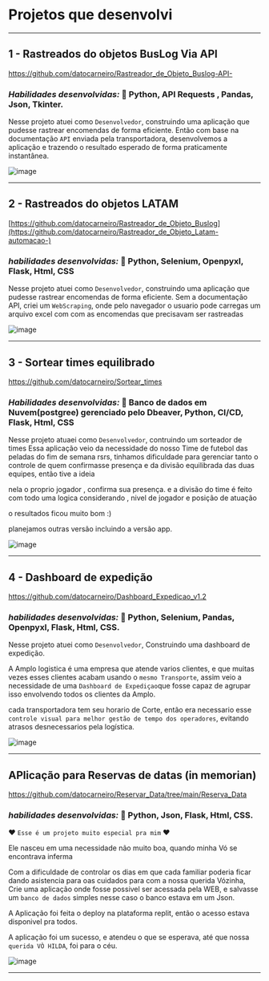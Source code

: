 # Projetos que desenvolvi
___________________________________________________________________
## 1 - Rastreados do objetos BusLog Via API

https://github.com/datocarneiro/Rastreador_de_Objeto_Buslog-API-
### _Habilidades desenvolvidas:_ 🎯 Python, API Requests , Pandas, Json, Tkinter.
  
Nesse projeto atuei como `Desenvolvedor`, construindo uma aplicação que pudesse rastrear encomendas de forma eficiente.
Então com base na documentação `API` enviada pela transportadora, desenvolvemos a aplicação e trazendo o resultado esperado de forma praticamente instantânea.

![image](https://github.com/datocarneiro/Projetos/assets/132966071/74c1b2a7-bfc7-4472-930d-b15ac4d2cf21)

_______________________________________________________________________
## 2 - Rastreados do objetos LATAM

[https://github.com/datocarneiro/Rastreador_de_Objeto_Buslog](https://github.com/datocarneiro/Rastreador_de_Objeto_Latam-automacao-)
### _habilidades desenvolvidas:_ 🎯 Python, Selenium, Openpyxl, Flask, Html, CSS
  
Nesse projeto atuei como `Desenvolvedor`, construindo uma aplicação que pudesse rastrear encomendas de forma eficiente. 
Sem a documentação API, criei um `WebScraping`, onde pelo navegador o usuario pode carregas um arquivo excel com com as encomendas que precisavam ser rastreadas

![image](https://github.com/datocarneiro/Projetos/assets/132966071/a46cc7c3-d1da-4481-b10c-f3c7adafb421)

______________________________________________________________________
## 3 - Sortear times equilibrado

https://github.com/datocarneiro/Sortear_times
### _Habilidades desenvolvidas:_ 🎯 Banco de dados em Nuvem(postgree) gerenciado pelo Dbeaver, Python, CI/CD, Flask, Html, CSS
  
Nesse projeto atuaei como `Desenvolvedor`, contruindo um sorteador de times
Essa aplicação veio da necessidade do nosso Time de futebol das peladas do fim de semana rsrs, tinhamos dificuldade para gerenciar tanto o controle de quem confirmasse presença e da divisão equilibrada das duas equipes, então tive a ideia

nela o proprio jogador , confirma sua presença. e a divisão do time é feito com todo uma logica considerando , nivel de jogador e posição de atuação

o resultados ficou muito bom :)

planejamos outras versão incluindo a versão app.

![image](https://github.com/datocarneiro/Projetos/assets/132966071/cc58c6f3-69aa-4dbe-9c98-85046f7627c0)

______________________________________________________________________
## 4 - Dashboard de expedição

https://github.com/datocarneiro/Dashboard_Expedicao_v1.2
### _habilidades desenvolvidas:_ 🎯 Python, Selenium, Pandas, Openpyxl, Flask, Html, CSS.

Nesse projeto atuei como `Desenvolvedor`, Construindo uma dashboard de expedição.

A Amplo logistica é uma empresa que atende varios clientes, e que muitas vezes esses clientes acabam usando o `mesmo Transporte`, 
assim veio a necessidade de uma `Dashboard de Expediçao`que fosse capaz de agrupar isso envolvendo todos os clientes da Amplo.

cada transportadora tem seu horario de Corte, então era necessario esse `controle visual para melhor gestão de tempo dos operadores`, evitando atrasos desnecessarios pela logística.

![image](https://github.com/datocarneiro/Projetos/assets/132966071/0959e2bd-e412-4ced-a2a2-685056a98086)

_______________________________________________________________________
## APlicação para Reservas de datas (in memorian)

https://github.com/datocarneiro/Reservar_Data/tree/main/Reserva_Data
### _habilidades desenvolvidas:_ 🎯 Python, Json, Flask, Html, CSS.

❤ `Esse é um projeto muito especial pra mim` ❤

Ele nasceu em uma necessidade não muito boa, quando minha Vó se encontrava inferma

Com a dificuldade de controlar os dias em que cada familiar poderia ficar dando asistencia para oas cuidados para com a nossa querida Vózinha, Crie uma aplicação onde fosse possivel ser acessada pela WEB, e salvasse um `banco de dados` simples nesse caso o banco estava em um Json. 

A Aplicação foi feita o deploy na plataforma replit, então o acesso estava disponivel pra todos.

A aplicação foi um sucesso, e atendeu o que se esperava, até que nossa `querida VÒ HILDA`, foi para o céu. 

![image](https://github.com/datocarneiro/Projetos/assets/132966071/e3eb6035-2cac-45d0-9724-7329e80215a5)

_______________________________________________________________________



